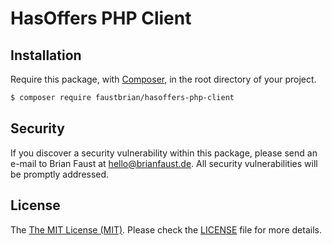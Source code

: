 # HasOffers PHP Client

## Installation

Require this package, with [Composer](https://getcomposer.org/), in the root directory of your project.

```bash
$ composer require faustbrian/hasoffers-php-client
```

## Security

If you discover a security vulnerability within this package, please send an e-mail to Brian Faust at hello@brianfaust.de. All security vulnerabilities will be promptly addressed.

## License

The [The MIT License (MIT)](LICENSE). Please check the [LICENSE](LICENSE) file for more details.
